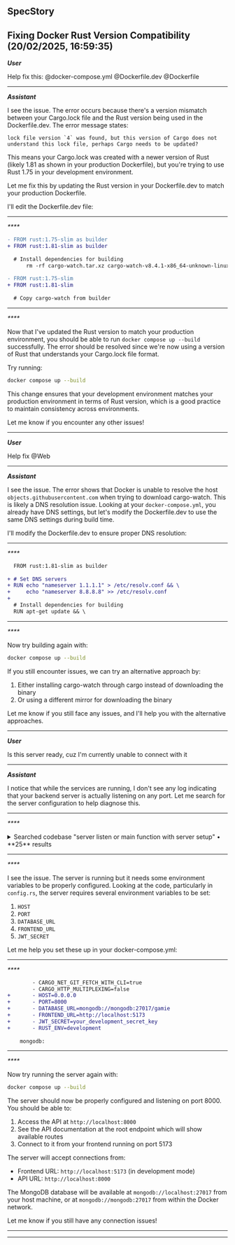 ## SpecStory

## Fixing Docker Rust Version Compatibility (20/02/2025, 16:59:35)

_**User**_

Help fix this:
@docker-compose.yml @Dockerfile.dev @Dockerfile 

---

_**Assistant**_

I see the issue. The error occurs because there's a version mismatch between your Cargo.lock file and the Rust version being used in the Dockerfile.dev. The error message states:

```
lock file version `4` was found, but this version of Cargo does not understand this lock file, perhaps Cargo needs to be updated?
```

This means your Cargo.lock was created with a newer version of Rust (likely 1.81 as shown in your production Dockerfile), but you're trying to use Rust 1.75 in your development environment.

Let me fix this by updating the Rust version in your Dockerfile.dev to match your production Dockerfile.

I'll edit the Dockerfile.dev file:

---

_****_

```diff
- FROM rust:1.75-slim as builder
+ FROM rust:1.81-slim as builder
  
  # Install dependencies for building
      rm -rf cargo-watch.tar.xz cargo-watch-v8.4.1-x86_64-unknown-linux-gnu
  
- FROM rust:1.75-slim
+ FROM rust:1.81-slim
  
  # Copy cargo-watch from builder
```

---

_****_



Now that I've updated the Rust version to match your production environment, you should be able to run `docker compose up --build` successfully. The error should be resolved since we're now using a version of Rust that understands your Cargo.lock file format.

Try running:
```bash
docker compose up --build
```

This change ensures that your development environment matches your production environment in terms of Rust version, which is a good practice to maintain consistency across environments.

Let me know if you encounter any other issues!

---

_**User**_

Help fix @Web 

---

_**Assistant**_

I see the issue. The error shows that Docker is unable to resolve the host `objects.githubusercontent.com` when trying to download cargo-watch. This is likely a DNS resolution issue. Looking at your `docker-compose.yml`, you already have DNS settings, but let's modify the Dockerfile.dev to use the same DNS settings during build time.

I'll modify the Dockerfile.dev to ensure proper DNS resolution:

---

_****_

```diff
  FROM rust:1.81-slim as builder
  
+ # Set DNS servers
+ RUN echo "nameserver 1.1.1.1" > /etc/resolv.conf && \
+     echo "nameserver 8.8.8.8" >> /etc/resolv.conf
+ 
  # Install dependencies for building
  RUN apt-get update && \
```

---

_****_



Now try building again with:
```bash
docker compose up --build
```

If you still encounter issues, we can try an alternative approach by:
1. Either installing cargo-watch through cargo instead of downloading the binary
2. Or using a different mirror for downloading the binary

Let me know if you still face any issues, and I'll help you with the alternative approaches.

---

_**User**_

Is this server ready, cuz I'm currently unable to connect with it

---

_**Assistant**_

I notice that while the services are running, I don't see any log indicating that your backend server is actually listening on any port. Let me search for the server configuration to help diagnose this.

---

_****_

<details>
            <summary>Searched codebase "server listen or main function with server setup" • **25** results</summary>
        
| File | Lines |
|------|-------|
| `gamie-backend/src/main.rs` | L45-72 |
| `gamie-backend/src/main.rs` | L1-45 |
| `gamie-backend/src/config.rs` | L1-56 |
| `gamie-backend/src/main.rs` | L72-109 |
| `gamie-backend/src/user/routes.rs` | L1-24 |
| `gamie-backend/src/auth/routes.rs` | L1-15 |
| `gamie-backend/src/config.rs` | L56-82 |
| `gamie-backend/src/db.rs` | L1-41 |
| `gamie-backend/src/auth/middleware.rs` | L1-59 |
| `gamie-backend/src/auth/handlers.rs` | L391-437 |
| `gamie-backend/src/auth/handlers.rs` | L273-329 |
| `gamie-backend/src/auth/handlers.rs` | L1-31 |
| `gamie-backend/src/models/user.rs` | L1-50 |
| `gamie-backend/src/auth/handlers.rs` | L329-391 |
| `gamie-backend/src/auth/middleware.rs` | L59-94 |
| `gamie-backend/src/error.rs` | L1-46 |
| `gamie-backend/src/auth/handlers.rs` | L83-139 |
| `gamie-backend/src/auth/handlers.rs` | L139-168 |
| `gamie-backend/src/auth/handlers.rs` | L168-221 |
| `gamie-backend/src/auth/handlers.rs` | L31-83 |
| `gamie-backend/src/auth/mod.rs` | L1-3 |
| `gamie-backend/src/user/handlers.rs` | L1-45 |
| `gamie-backend/src/auth/handlers.rs` | L221-273 |
| `gamie-backend/src/auth/handlers.rs` | L437-491 |
| `gamie-backend/src/models/user.rs` | L50-106 |

</details>

---

_****_



I see the issue. The server is running but it needs some environment variables to be properly configured. Looking at the code, particularly in `config.rs`, the server requires several environment variables to be set:

1. `HOST`
2. `PORT`
3. `DATABASE_URL`
4. `FRONTEND_URL`
5. `JWT_SECRET`

Let me help you set these up in your docker-compose.yml:

---

_****_

```diff
        - CARGO_NET_GIT_FETCH_WITH_CLI=true
        - CARGO_HTTP_MULTIPLEXING=false
+       - HOST=0.0.0.0
+       - PORT=8000
+       - DATABASE_URL=mongodb://mongodb:27017/gamie
+       - FRONTEND_URL=http://localhost:5173
+       - JWT_SECRET=your_development_secret_key
+       - RUST_ENV=development
  
    mongodb:
```

---

_****_



Now try running the server again with:
```bash
docker compose up --build
```

The server should now be properly configured and listening on port 8000. You should be able to:

1. Access the API at `http://localhost:8000`
2. See the API documentation at the root endpoint which will show available routes
3. Connect to it from your frontend running on port 5173

The server will accept connections from:
- Frontend URL: `http://localhost:5173` (in development mode)
- API URL: `http://localhost:8000`

The MongoDB database will be available at `mongodb://localhost:27017` from your host machine, or at `mongodb://mongodb:27017` from within the Docker network.

Let me know if you still have any connection issues!

---



---

